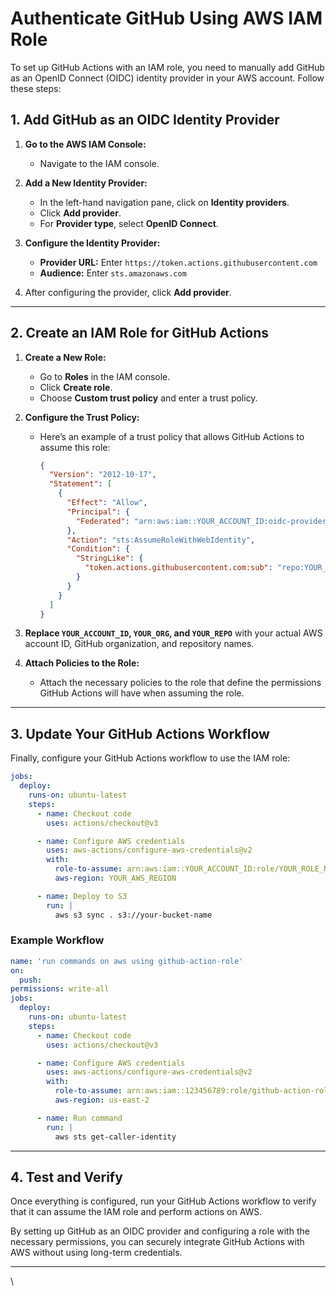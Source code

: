# Authenticate GitHub Using AWS IAM Role

To set up GitHub Actions with an IAM role, you need to manually add GitHub as an OpenID Connect (OIDC) identity provider in your AWS account. Follow these steps:

## 1. Add GitHub as an OIDC Identity Provider

1. **Go to the AWS IAM Console:**
   - Navigate to the IAM console.

2. **Add a New Identity Provider:**
   - In the left-hand navigation pane, click on **Identity providers**.
   - Click **Add provider**.
   - For **Provider type**, select **OpenID Connect**.

3. **Configure the Identity Provider:**
   - **Provider URL:** Enter `https://token.actions.githubusercontent.com`
   - **Audience:** Enter `sts.amazonaws.com`

4. After configuring the provider, click **Add provider**.

---

## 2. Create an IAM Role for GitHub Actions

1. **Create a New Role:**
   - Go to **Roles** in the IAM console.
   - Click **Create role**.
   - Choose **Custom trust policy** and enter a trust policy.

2. **Configure the Trust Policy:**
   - Here’s an example of a trust policy that allows GitHub Actions to assume this role:

     ```json
     {
       "Version": "2012-10-17",
       "Statement": [
         {
           "Effect": "Allow",
           "Principal": {
             "Federated": "arn:aws:iam::YOUR_ACCOUNT_ID:oidc-provider/token.actions.githubusercontent.com"
           },
           "Action": "sts:AssumeRoleWithWebIdentity",
           "Condition": {
             "StringLike": {
               "token.actions.githubusercontent.com:sub": "repo:YOUR_ORG/YOUR_REPO:*"
             }
           }
         }
       ]
     }
     ```

3. **Replace `YOUR_ACCOUNT_ID`, `YOUR_ORG`, and `YOUR_REPO`** with your actual AWS account ID, GitHub organization, and repository names.

4. **Attach Policies to the Role:**
   - Attach the necessary policies to the role that define the permissions GitHub Actions will have when assuming the role.

---

## 3. Update Your GitHub Actions Workflow

Finally, configure your GitHub Actions workflow to use the IAM role:

```yaml
jobs:
  deploy:
    runs-on: ubuntu-latest
    steps:
      - name: Checkout code
        uses: actions/checkout@v3

      - name: Configure AWS credentials
        uses: aws-actions/configure-aws-credentials@v2
        with:
          role-to-assume: arn:aws:iam::YOUR_ACCOUNT_ID:role/YOUR_ROLE_NAME
          aws-region: YOUR_AWS_REGION

      - name: Deploy to S3
        run: |
          aws s3 sync . s3://your-bucket-name
```

### Example Workflow

```yaml
name: 'run commands on aws using github-action-role'
on:
  push:
permissions: write-all
jobs:
  deploy:
    runs-on: ubuntu-latest
    steps:
      - name: Checkout code
        uses: actions/checkout@v3

      - name: Configure AWS credentials
        uses: aws-actions/configure-aws-credentials@v2
        with:
          role-to-assume: arn:aws:iam::123456789:role/github-action-role
          aws-region: us-east-2

      - name: Run command
        run: |
          aws sts get-caller-identity
```

---

## 4. Test and Verify

Once everything is configured, run your GitHub Actions workflow to verify that it can assume the IAM role and perform actions on AWS.

By setting up GitHub as an OIDC provider and configuring a role with the necessary permissions, you can securely integrate GitHub Actions with AWS without using long-term credentials.

--- 
\